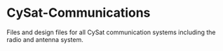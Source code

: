 # CySat-Communications
Files and design files for all CySat communication systems including the radio and antenna system.
